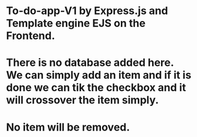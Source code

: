 # To-do-app-V1 by Express.js and Template engine EJS on the Frontend.
# There is no database added here. We can simply add an item and if it is done we can tik the checkbox and it will crossover the item simply.
# No item will be removed.
